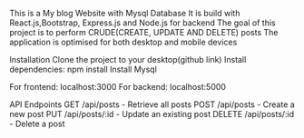 This is a My blog Website with Mysql Database
It is build with React.js,Bootstrap, Express.js and Node.js for backend
The goal of this project is to perform CRUDE(CREATE, UPDATE AND DELETE) posts
The application is optimised for both desktop and mobile devices

Installation 
Clone the project to your desktop(github link)
Install dependencies: npm install
Install Mysql

For frontend: localhost:3000
For backend: localhost:5000

API Endpoints
GET /api/posts - Retrieve all posts
POST /api/posts - Create a new post
PUT /api/posts/:id - Update an existing post
DELETE /api/posts/:id - Delete a post
